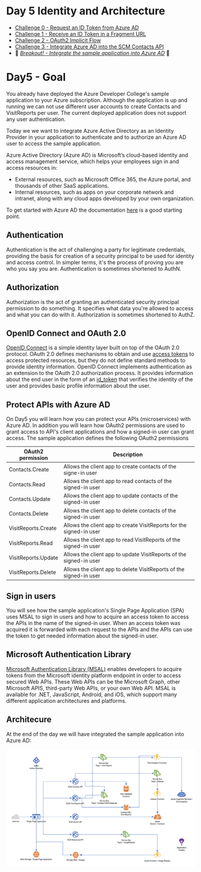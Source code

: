 # Day 5 Identity and Architecture

- [Challenge 0 - Request an ID Token from Azure AD](./challenge-0.md)
- [Challenge 1 - Receive an ID Token in a Fragment URL](./challenge-1.md)
- [Challenge 2 - OAuth2 Implicit Flow](./challenge-2.md)
- [Challenge 3 - Integrate Azure AD into the SCM Contacts API](./challenges/challenge-3.md)
- :small_orange_diamond: *[Breakout! - Integrate the sample application into Azure AD](challenges/challenge-bo-1.md)* :small_orange_diamond:

# Day5 - Goal

You already have deployed the Azure Developer College's sample application to your Azure subscription. Although the application is up and running we can not use different user accounts to create Contacts and VisitReports per user. The current deployed application does not support any user authentication.

Today we we want to integrate Azure Active Directory as an Identity Provider in your application to authenticate and to authorize an Azure AD user to access the sample application. 

Azure Active Directory (Azure AD) is Microsoft’s cloud-based identity and access management service, which helps your employees sign in and access resources in:
- External resources, such as Microsoft Office 365, the Azure portal, and thousands of other SaaS applications.
- Internal resources, such as apps on your corporate network and intranet, along with any cloud apps developed by your own organization.

To get started with Azure AD the documentation [here](https://docs.microsoft.com/azure/active-directory) is a good starting point.

## Authentication

Authentication is the act of challenging a party for legitimate credentials, providing the basis for creation of a security principal to be used for identity and access control. In simpler terms, it's the process of proving you are who you say you are. Authentication is sometimes shortened to AuthN.

## Authorization

Authorization is the act of granting an authenticated security principal permission to do something. It specifies what data you're allowed to access and what you can do with it. Authorization is sometimes shortened to AuthZ.

## OpenID Connect and OAuth 2.0

[OpenID Connect](https://openid.net/specs/openid-connect-core-1_0.html) is a simple identity layer built on top of the OAuth 2.0 protocol. OAuth 2.0 defines mechanisms to obtain and use [access tokens](https://docs.microsoft.com/en-us/azure/active-directory/develop/access-tokens) to access protected resources, but they do not define standard methods to provide identity information. OpenID Connect implements authentication as an extension to the OAuth 2.0 authorization process. It provides information about the end user in the form of an [id_token](https://docs.microsoft.com/en-us/azure/active-directory/develop/id-tokens) that verifies the identity of the user and provides basic profile information about the user.

## Protect APIs with Azure AD

On Day5 you will learn how you can protect your APIs (microservices) with Azure AD. In addition you will learn how OAuth2 permissions are used to grant access to API's client applications and how a signed-in user can grant access. The sample application defines the following OAuth2 permissions

  |OAuth2 permission|Description|
  |-----------------|-----------|
  |Contacts.Create|Allows the client app to create contacts of the signe-in user|
  |Contacts.Read|Allows the client app to read contacts of the signed-in user|
  |Contacts.Update|Allows the client app to update contacts of the signed-in user|
  |Contacts.Delete|Allows the client app to delete contacts of the signed-in user|
  |VisitReports.Create|Allows the client app to create VisitReports for the signed-in user|
  |VisitReports.Read|Allows the client app to read VisitReports of the signed-in user|
  |VisitReports.Update|Allows the client app to update VisitReports of the signed-in user|
  |VisitReports.Delete|Allows the client app to delete VisitReports of the signed-in user|


## Sign in users

You will see how the sample application's Single Page Application (SPA) uses MSAL to sign in users and how to acquire an access token to access the APIs in the name of the signed-in user. When an access token was acquired it is forwarded with each request to the APIs and the APIs can use the token to get needed information about the signed-in user.

## Microsoft Authentication Library

[Microsoft Authentication Library (MSAL)](https://docs.microsoft.com/azure/active-directory/develop/msal-overview) enables developers to acquire tokens from the Microsoft identity platform endpoint in order to access secured Web APIs. These Web APIs can be the Microsoft Graph, other Microsoft APIS, third-party Web APIs, or your own Web API. MSAL is available for .NET, JavaScript, Android, and iOS, which support many different application architectures and platforms. 

## Architecure

At the end of the day we will have integrated the sample application into Azure AD:

![Architecture Overview](./images/../challenges/images/architecture-overview.png)

   